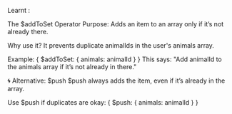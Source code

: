 Learnt :

The $addToSet Operator
Purpose: Adds an item to an array only if it’s not already there.

Why use it? It prevents duplicate animalIds in the user's animals array.

Example:
{ $addToSet: { animals: animalId } }
This says: "Add animalId to the animals array if it’s not already in there."

🌀 Alternative: $push
$push always adds the item, even if it’s already in the array.

Use $push if duplicates are okay:
{ $push: { animals: animalId } }
